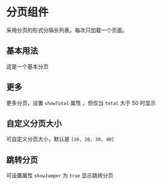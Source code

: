 # 分页组件

采用分页的形式分隔长列表，每次只加载一个页面。

## 基本用法

这是一个基本分页

<demo vue="../example/pagination/Basic.vue"></demo>

## 更多

更多分页，设置 `showTotal` 属性 ，但仅当 `total` 大于 50 时显示

<demo vue="../example/pagination/More.vue"></demo>

## 自定义分页大小

可自定义分页大小，默认是 `[10, 20, 30, 40]`

<demo vue="../example/pagination/Size.vue"></demo>

## 跳转分页

可设置属性 `showJumper` 为 `true` 显示跳转分页
<demo vue="../example/pagination/Jumper.vue"></demo>
